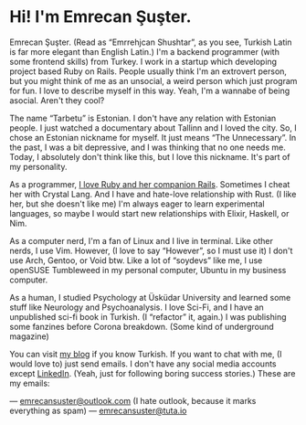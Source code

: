 # Hi! I'm Emrecan Şuşter.

Emrecan Şuşter. (Read as “Emrrehjcan Shushtar”, as you see, Turkish Latin is far more elegant than English Latin.) I'm a backend programmer (with some frontend skills) from Turkey. I work in a startup which developing project based Ruby on Rails. People usually think I'm an extrovert person, but you might think of me as an unsocial, a weird person which just program for fun. I love to describe myself in this way. Yeah, I'm a wannabe of being asocial. Aren't they cool? 

The name “Tarbetu” is Estonian. I don't have any relation with Estonian people. I just watched a documentary about Tallinn and I loved the city. So, I chose an Estonian nickname for myself. It just means “The Unnecessary”. In the past, I was a bit depressive, and I was thinking that no one needs me. Today, I absolutely don't think like this, but I love this nickname. It's part of my personality.

As a programmer, [I love Ruby and her companion Rails](https://leftoversalad.com/c/015_programmingpeople/PP9.png). Sometimes I cheat her with Crystal Lang. And I have and hate-love relationship with Rust. (I like her, but she doesn't like me) I'm always eager to learn experimental languages, so maybe I would start new relationships with Elixir, Haskell, or Nim. 

As a computer nerd, I'm a fan of Linux and I live in terminal. Like other nerds, I use Vim. However, (I love to say “However”, so I must use it) I don't use Arch, Gentoo, or Void btw. Like a lot of “soydevs” like me, I use openSUSE Tumbleweed in my personal computer, Ubuntu in my business computer.

As a human, I studied Psychology at Üsküdar University and learned some stuff like Neurology and Psychoanalysis. I love Sci-Fi, and I have an unpublished sci-fi book in Turkish. (I “refactor” it, again.) I was publishing some fanzines before Corona breakdown. (Some kind of underground magazine) 

You can visit [my blog](https://emrecansuster.com) if you know Turkish. If you want to chat with me, (I would love to) just send emails. I don't have any social media accounts except [LinkedIn](https://www.linkedin.com/in/emrecan-suster). (Yeah, just for following boring success stories.) These are my emails:

— emrecansuster@outlook.com (I hate outlook, because it marks everything as spam)
— emrecansuster@tuta.io
